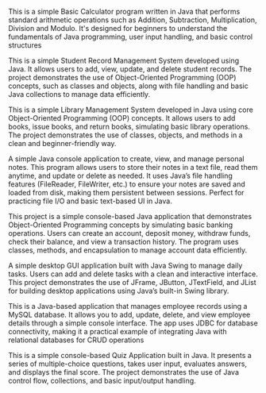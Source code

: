 This is a simple Basic Calculator program written in Java that performs standard arithmetic operations such as Addition, Subtraction, Multiplication, Division and Modulo.
It's designed for beginners to understand the fundamentals of Java programming, user input handling, and basic control structures

This is a simple Student Record Management System developed using Java. It allows users to add, view, update, and delete student records. 
The project demonstrates the use of Object-Oriented Programming (OOP) concepts, such as classes and objects, along with file handling and basic Java collections to manage data efficiently.

This is a simple Library Management System developed in Java using core Object-Oriented Programming (OOP) concepts. 
It allows users to add books, issue books, and return books, simulating basic library operations. 
The project demonstrates the use of classes, objects, and methods in a clean and beginner-friendly way.

A simple Java console application to create, view, and manage personal notes. 
This program allows users to store their notes in a text file, read them anytime, and update or delete as needed.
It uses Java’s file handling features (FileReader, FileWriter, etc.) to ensure your notes are saved and loaded from disk, making them persistent between sessions. 
Perfect for practicing file I/O and basic text-based UI in Java.

This project is a simple console-based Java application that demonstrates Object-Oriented Programming concepts by simulating basic banking operations.
Users can create an account, deposit money, withdraw funds, check their balance, and view a transaction history. 
The program uses classes, methods, and encapsulation to manage account data efficiently.

A simple desktop GUI application built with Java Swing to manage daily tasks. 
Users can add and delete tasks with a clean and interactive interface. 
This project demonstrates the use of JFrame, JButton, JTextField, and JList for building desktop applications using Java’s built-in Swing library.

This is a Java-based application that manages employee records using a MySQL database. It allows you to add, update, delete, and view employee details through a simple console interface. The app uses JDBC for database connectivity, making it a practical example of integrating Java with relational databases for CRUD operations

This is a simple console-based Quiz Application built in Java. It presents a series of multiple-choice questions, takes user input, evaluates answers, and displays the final score. The project demonstrates the use of Java control flow, collections, and basic input/output handling.
